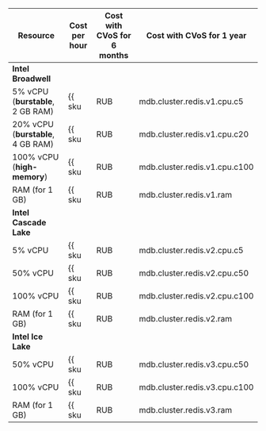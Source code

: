 | Resource | Cost per hour | Cost with CVoS for 6 months | Cost with CVoS for 1 year |
|------------------------------------|----------------------------------------------------|---------------------------------------------------------------------------------|---------------------------------------------------------------------------------|
| **Intel Broadwell** |
| 5% vCPU (**burstable**, 2 GB RAM) | {{ sku|RUB|mdb.cluster.redis.v1.cpu.c5|string }} | − | − |
| 20% vCPU (**burstable**, 4 GB RAM) | {{ sku|RUB|mdb.cluster.redis.v1.cpu.c20|string }} | − | − |
| 100% vCPU (**high-memory**) | {{ sku|RUB|mdb.cluster.redis.v1.cpu.c100|string }} | − | − |
| RAM (for 1 GB) | {{ sku|RUB|mdb.cluster.redis.v1.ram|string }} | − | − |
| **Intel Cascade Lake** |
| 5% vCPU | {{ sku|RUB|mdb.cluster.redis.v2.cpu.c5|string }} | − | − |
| 50% vCPU | {{ sku|RUB|mdb.cluster.redis.v2.cpu.c50|string }} | − | − |
| 100% vCPU | {{ sku|RUB|mdb.cluster.redis.v2.cpu.c100|string }} | {{ sku|RUB|v1.commitment.selfcheckout.m6.mdb.redis.cpu.c100.v2|string }} (-15%) | {{ sku|RUB|v1.commitment.selfcheckout.y1.mdb.redis.cpu.c100.v2|string }} (-22%) |
| RAM (for 1 GB) | {{ sku|RUB|mdb.cluster.redis.v2.ram|string }} | {{ sku|RUB|v1.commitment.selfcheckout.m6.mdb.redis.ram.v2|string }} (-15%) | {{ sku|RUB|v1.commitment.selfcheckout.y1.mdb.redis.ram.v2|string }} (-22%) |
| **Intel Ice Lake** |
| 50% vCPU | {{ sku|RUB|mdb.cluster.redis.v3.cpu.c50|string }} | − | − |
| 100% vCPU | {{ sku|RUB|mdb.cluster.redis.v3.cpu.c100|string }} | {{ sku|RUB|v1.commitment.selfcheckout.m6.mdb.redis.cpu.c100.v3|string }} (-15%) | {{ sku|RUB|v1.commitment.selfcheckout.y1.mdb.redis.cpu.c100.v3|string }} (-22%) |
| RAM (for 1 GB) | {{ sku|RUB|mdb.cluster.redis.v3.ram|string }} | {{ sku|RUB|v1.commitment.selfcheckout.m6.mdb.redis.ram.v3|string }} (-15%) | {{ sku|RUB|v1.commitment.selfcheckout.y1.mdb.redis.ram.v3|string }} (-22%) |
